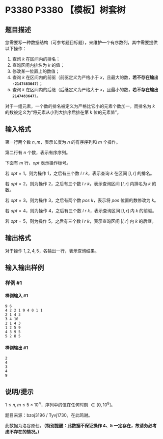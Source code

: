 # P3380 P3380 【模板】树套树

## 题目描述

您需要写一种数据结构（可参考题目标题），来维护一个有序数列，其中需要提供以下操作：

1. 查询 $k$ 在区间内的排名；
2. 查询区间内排名为 $k$ 的值；
3. 修改某一位置上的数值；
4. 查询 $k$ 在区间内的前驱（前驱定义为严格小于 $x$，且最大的数，**若不存在输出 `-2147483647`**）；
5. 查询 $k$ 在区间内的后继（后继定义为严格大于 $x$，且最小的数，**若不存在输出 `2147483647`**）。

对于一组元素，一个数的排名被定义为严格比它小的元素个数加一，而排名为 $k$ 的数被定义为“将元素从小到大排序后排在第 $k$ 位的元素值”。

## 输入格式

第一行两个数 $n,m$，表示长度为 $n$ 的有序序列和 $m$ 个操作。

第二行有 $n$ 个数，表示有序序列。

下面有 $m$ 行，$opt$ 表示操作标号。

若 $opt=1$，则为操作 $1$，之后有三个数 $l~r~k$，表示查询 $k$ 在区间 $[l,r]$ 的排名。

若 $opt=2$，则为操作 $2$，之后有三个数 $l~r~k$，表示查询区间 $[l,r]$ 内排名为    $k$ 的数。

若 $opt=3$，则为操作 $3$，之后有两个数 $pos~k$，表示将 $pos$ 位置的数修改为 $k$。

若 $opt=4$，则为操作 $4$，之后有三个数 $l~r~k$，表示查询区间 $[l,r]$ 内 $k$ 的前驱。

若 $opt=5$，则为操作 $5$，之后有三个数 $l~r~k$，表示查询区间 $[l,r]$ 内 $k$ 的后继。

## 输出格式

对于操作 $1,2,4,5$，各输出一行，表示查询结果。

## 输入输出样例

### 样例 #1

#### 样例输入 #1

```
9 6
4 2 2 1 9 4 0 1 1
2 1 4 3
3 4 10
2 1 4 3
1 2 5 9
4 3 9 5
5 2 8 5
```

#### 样例输出 #1

```
2
4
3
4
9
```

## 说明/提示

$1\le n,m\le5\times 10^4$，序列中的值在任何时刻 $\in[0,10^8]$。

题目来源：bzoj3196 / Tyvj1730，在此鸣谢。

此数据为洛谷原创。**（特别提醒：此数据不保证操作 4、5 一定存在，故请务必考虑不存在的情况。）**
